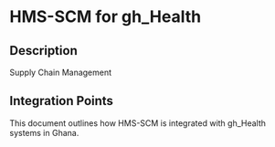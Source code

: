 # HMS-SCM for gh_Health

## Description

Supply Chain Management

## Integration Points

This document outlines how HMS-SCM is integrated with gh_Health systems in Ghana.
